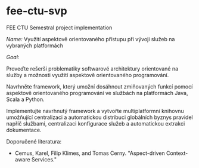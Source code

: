 # fee-ctu-svp
FEE CTU Semestral project implementation

*Name:* Využití aspektově orientovaného přístupu při vývoji služeb na vybraných platformách

*Goal:*

Proveďte rešerši problematiky softwarové architektury orientované na služby a možnosti
využití aspektově orientovaného programování.

Navrhněte framework, který umožní dosáhnout zmiňovaných funkcí pomocí aspektově orientovaného programování
ve službách na platformách Java, Scala a Python.

Implementujte navrhnutý framework a vytvořte multiplatformní knihovnu umožňující centralizaci a
automatickou distribuci globálních byznys pravidel napříč službami, centralizaci konfigurace služeb
a automatickou extrakci dokumentace.

Doporučené literatura:
- Cemus, Karel, Filip Klimes, and Tomas Cerny. "Aspect-driven Context-aware Services."

